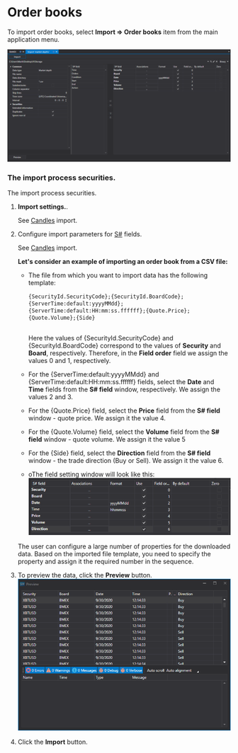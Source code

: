 # Order books

To import order books, select **Import \=\> Order books** item from the main application menu.

![hydra import depths](../images/hydra_import_depths.png)

### The import process securities.

The import process securities.

1. **Import settings.**.

   See [Candles](HydraImportCandles.md) import.
2. Configure import parameters for [S\#](StockSharpAbout.md) fields.

   See [Candles](HydraImportCandles.md) import.

   **Let's consider an example of importing an order book from a CSV file:**
   - The file from which you want to import data has the following template:

     ```none
     {SecurityId.SecurityCode};{SecurityId.BoardCode};{ServerTime:default:yyyyMMdd};{ServerTime:default:HH:mm:ss.ffffff};{Quote.Price};{Quote.Volume};{Side}
     	  				
     ```

     Here the values of {SecurityId.SecurityCode} and {SecurityId.BoardCode} correspond to the values of **Security** and **Board**, respectively. Therefore, in the **Field order** field we assign the values 0 and 1, respectively.
   - For the {ServerTime:default:yyyyMMdd} and {ServerTime:default:HH:mm:ss.ffffff} fields, select the **Date** and **Time** fields from the **S\# field** window, respectively. We assign the values 2 and 3.
   - For the {Quote.Price} field, select the **Price** field from the **S\# field** window \- quote price. We assign it the value 4.
   - For the {Quote.Volume} field, select the **Volume** field from the **S\# field** window \- quote volume. We assign it the value 5
   - For the {Side} field, select the **Direction** field from the **S\# field** window \- the trade direction (Buy or Sell). We assign it the value 6.
   - oThe field setting window will look like this:![hydra import prop depth](../images/hydra_import_prop_depth.png)

   The user can configure a large number of properties for the downloaded data. Based on the imported file template, you need to specify the property and assign it the required number in the sequence. 
3. To preview the data, click the **Preview** button.![hydra import preview depth](../images/hydra_import_preview_depth.png)
4. Click the **Import** button.

